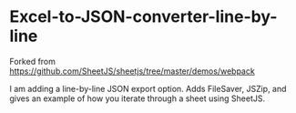 # Excel-to-JSON-converter-line-by-line
Forked from https://github.com/SheetJS/sheetjs/tree/master/demos/webpack

I am adding a line-by-line JSON export option. Adds FileSaver, JSZip, and gives an example of how you iterate through a sheet using SheetJS.
